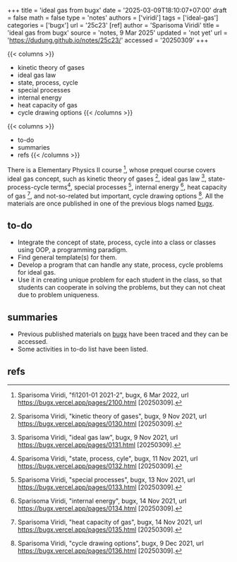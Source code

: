 +++
title = 'ideal gas from bugx'
date = '2025-03-09T18:10:07+07:00'
draft = false
math = false
type = 'notes'
authors = ['viridi']
tags = ['ideal-gas']
categories = ['bugx']
url = '25c23'
[ref]
author = 'Sparisoma Viridi'
title = 'ideal gas from bugx'
source = 'notes, 9 Mar 2025'
updated = 'not yet'
url = 'https://dudung.github.io/notes/25c23/'
accessed = '20250309'
+++

{{< columns >}}
+ kinetic theory of gases
+ ideal gas law
+ state, process, cycle
+ special processes
+ internal energy
+ heat capacity of gas
+ cycle drawing options
{{< /columns >}}

{{< columns >}}
+ to-do
+ summaries
+ refs
{{< /columns >}}


<!--more-->

There is a Elementary Physics II course [^viridi_2021], whose prequel course covers ideal gas concept, such as kinetic theory of gases [^viridi_2021a], ideal gas law [^viridi_2021b], state-process-cycle terms[^viridi_2021c], special processes [^viridi_2021d], internal energy [^viridi_2021e], heat capacity of gas [^viridi_2021f], and not-so-related but important, cycle drawing options [^viridi_2021g]. All the materials are once published in one of the previous blogs named [bugx](https://bugx.vercel.app/).


## to-do
+ Integrate the concept of state, process, cycle into a class or classes using OOP, a programming paradigm.
+ Find general template(s) for them.
+ Develop a program that can handle any state, process, cycle problems for ideal gas.
+ Use it in creating unique problem for each student in the class, so that students can cooperate in solving the problems, but they can not cheat due to problem uniqueness.


## summaries
+ Previous published materials on [bugx](https://bugx.vercel.app/) have been traced and they can be accessed.
+ Some activities in to-do list have been listed.


## refs
[^viridi_2021]: Sparisoma Viridi, "fi1201-01 2021-2", bugx, 6 Mar 2022, url https://bugx.vercel.app/pages/2100.html [20250309].
[^viridi_2021a]: Sparisoma Viridi, "kinetic theory of gases", bugx, 9 Nov 2021, url https://bugx.vercel.app/pages/0130.html [20250309].
[^viridi_2021b]: Sparisoma Viridi, "ideal gas law", bugx, 9 Nov 2021, url https://bugx.vercel.app/pages/0131.html [20250309].
[^viridi_2021c]: Sparisoma Viridi, "state, process, cyle", bugx, 11 Nov 2021, url https://bugx.vercel.app/pages/0132.html [20250309].
[^viridi_2021d]: Sparisoma Viridi, "special processes", bugx, 13 Nov 2021, url https://bugx.vercel.app/pages/0133.html [20250309].
[^viridi_2021e]: Sparisoma Viridi, "internal energy", bugx, 14 Nov 2021, url https://bugx.vercel.app/pages/0134.html [20250309].
[^viridi_2021f]: Sparisoma Viridi, "heat capacity of gas", bugx, 14 Nov 2021, url https://bugx.vercel.app/pages/0135.html [20250309].
[^viridi_2021g]: Sparisoma Viridi, "cycle drawing options", bugx, 9 Dec 2021, url https://bugx.vercel.app/pages/0136.html [20250309].
